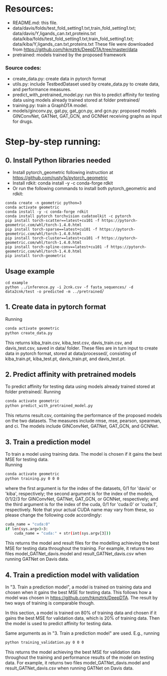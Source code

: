 # Resources:

+ README.md: this file.
+ data/davis/folds/test_fold_setting1.txt,train_fold_setting1.txt; data/davis/Y,ligands_can.txt,proteins.txt
  data/kiba/folds/test_fold_setting1.txt,train_fold_setting1.txt; data/kiba/Y,ligands_can.txt,proteins.txt
  These file were downloaded from https://github.com/hkmztrk/DeepDTA/tree/master/data
+ pretrained: models trained by the proposed framework 

###  Source codes:
+ create_data.py: create data in pytorch format
+ utils.py: include TestbedDataset used by create_data.py to create data, and performance measures.
+ predict_with_pretrained_model.py: run this to predict affinity for testing data using models already trained stored at folder pretrained/
+ training.py: train a GraphDTA model.
+ models/ginconv.py, gat.py, gat_gcn.py, and gcn.py: proposed models GINConvNet, GATNet, GAT_GCN, and GCNNet receiving graphs as input for drugs.

# Step-by-step running:

## 0. Install Python libraries needed
+ Install pytorch_geometric following instruction at https://github.com/rusty1s/pytorch_geometric
+ Install rdkit: conda install -y -c conda-forge rdkit
+ Or run the following commands to install both pytorch_geometric and rdkit:
```
conda create -n geometric python=3
conda activate geometric
conda install -y -c conda-forge rdkit
conda install pytorch torchvision cudatoolkit -c pytorch
pip install torch-scatter==latest+cu101 -f https://pytorch-geometric.com/whl/torch-1.4.0.html
pip install torch-sparse==latest+cu101 -f https://pytorch-geometric.com/whl/torch-1.4.0.html
pip install torch-cluster==latest+cu101 -f https://pytorch-geometric.com/whl/torch-1.4.0.html
pip install torch-spline-conv==latest+cu101 -f https://pytorch-geometric.com/whl/torch-1.4.0.html
pip install torch-geometric

```

## Usage example 
```
cd example
python ../inference.py -i 2cnk.csv -f fasta_sequences/ -d data2cnk/test -o predicted -m ../pretrained/
```


## 1. Create data in pytorch format
Running
```sh
conda activate geometric
python create_data.py
```
This returns kiba_train.csv, kiba_test.csv, davis_train.csv, and davis_test.csv, saved in data/ folder. These files are in turn input to create data in pytorch format,
stored at data/processed/, consisting of  kiba_train.pt, kiba_test.pt, davis_train.pt, and davis_test.pt.

## 2. Predict affinity with pretrained models
To predict affinity for testing data using models already trained stored at folder pretrained/. Running 
```sh
conda activate geometric
python predict_with_pretrained_model.py
```
This returns result.csv, containing the performance of the proposed models on the two datasets. The measures include rmse, mse, pearson, spearman, and ci.
The models include GINConvNet, GATNet, GAT_GCN, and GCNNet.

## 3. Train a prediction model
To train a model using training data. The model is chosen if it gains the best MSE for testing data.  
Running 

```sh
conda activate geometric
python training.py 0 0 0
```

where the first argument is for the index of the datasets, 0/1 for 'davis' or 'kiba', respectively;
 the second argument is for the index of the models, 0/1/2/3 for GINConvNet, GATNet, GAT_GCN, or GCNNet, respectively;
 and the third argument is for the index of the cuda, 0/1 for 'cuda:0' or 'cuda:1', respectively. 
 Note that your actual CUDA name may vary from these, so please change the following code accordingly:
```sh
cuda_name = "cuda:0"
if len(sys.argv)>3:
    cuda_name = "cuda:" + str(int(sys.argv[3])) 
```

This returns the model and result files for the modelling achieving the best MSE for testing data throughout the training.
For example, it returns two files model_GATNet_davis.model and result_GATNet_davis.csv when running GATNet on Davis data.

## 4. Train a prediction model with validation 

In "3. Train a prediction model", a model is trained on training data and chosen when it gains the best MSE for testing data.
This follows how a model was chosen in https://github.com/hkmztrk/DeepDTA. The result by two ways of training is comparable though.

In this section, a model is trained on 80% of training data and chosen if it gains the best MSE for validation data, 
which is 20% of training data. Then the model is used to predict affinity for testing data.

Same arguments as in "3. Train a prediction model" are used. E.g., running 

```sh
python training_validation.py 0 0 0
```

This returns the model achieving the best MSE for validation data throughout the training and performance results of the model on testing data.
For example, it returns two files model_GATNet_davis.model and result_GATNet_davis.csv when running GATNet on Davis data.
